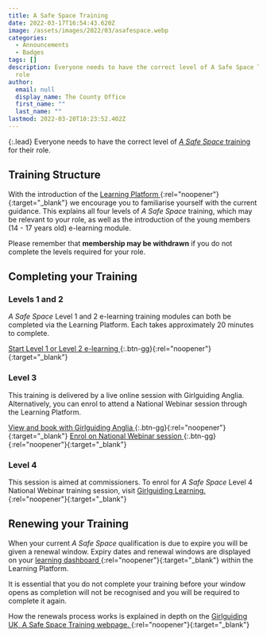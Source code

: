 ```yaml
---
title: A Safe Space Training
date: 2022-03-17T16:54:43.620Z
image: /assets/images/2022/03/asafespace.webp
categories:
  - Announcements
  - Badges
tags: []
description: Everyone needs to have the correct level of A Safe Space Training for their
  role
author:
  email: null
  display_name: The County Office
  first_name: ""
  last_name: ""
lastmod: 2022-03-20T10:23:52.402Z
---
```

{:.lead}
Everyone needs to have the correct level of [_A Safe Space_ training][1] for their role.

## Training Structure

With the introduction of the [Learning Platform <i class="fa fa-external-link" aria-hidden="true"></i>][2]{:rel="noopener"}{:target="_blank"} we encourage you to familiarise yourself with the current guidance. This explains all four levels of _A Safe Space_ training, which may be relevant to your role, as well as the introduction of the young members (14 - 17 years old) e-learning module. 

Please remember that **membership may be withdrawn** if you do not complete the levels required for your role.

## Completing your Training

### Levels 1 and 2

_A Safe Space_ Level 1 and 2 e-learning training modules can both be completed via the Learning Platform. Each takes approximately 20 minutes to complete.

[Start Level 1 or Level 2 e-learning <i class="fa fa-external-link" aria-hidden="true"></i>][3]{:.btn-gg}{:rel="noopener"}{:target="_blank"}

### Level 3

This training is delivered by a live online session with Girlguiding Anglia. Alternatively, you can enrol to attend a National Webinar session through the Learning Platform.

[View and book with Girlguiding Anglia <i class="fa fa-external-link" aria-hidden="true"></i>][4]{:.btn-gg}{:rel="noopener"}{:target="_blank"} [Enrol on National Webinar session <i class="fa fa-external-link" aria-hidden="true"></i>][3]{:.btn-gg}{:rel="noopener"}{:target="_blank"}

### Level 4

This session is aimed at commissioners. To enrol for _A Safe Space_ Level 4 National Webinar training session, visit [Girlguiding Learning. <i class="fa fa-external-link" aria-hidden="true"></i>][3]{:rel="noopener"}{:target="_blank"}

## Renewing your Training

When your current _A Safe Space_ qualification is due to expire you will be given a renewal window. Expiry dates and renewal windows are displayed on your [learning dashboard <i class="fa fa-external-link" aria-hidden="true"></i>][3]{:rel="noopener"}{:target="_blank"} within the Learning Platform.

It is essential that you do not complete your training before your window opens as completion will not be recognised and you will be required to complete it again.

How the renewals process works is explained in depth on the [Girlguiding UK, A Safe Space Training webpage. <i class="fa fa-external-link" aria-hidden="true"></i>][5]{:rel="noopener"}{:target="_blank"}

[1]: https://www.girlguiding.org.uk/making-guiding-happen/learning-and-development/a-safe-space-training/
[2]: https://www.girlguiding.org.uk/making-guiding-happen/learning-and-development/how-to-use-the-learning-platform/
[3]: https://learning.girlguiding.org.uk/
[4]: https://www.girlguiding-anglia.org.uk/level-3-safe-space-training-live-online-delivery
[5]: https://www.girlguiding.org.uk/making-guiding-happen/commissioners/your-responsibilities/a-safe-space-compliance/
